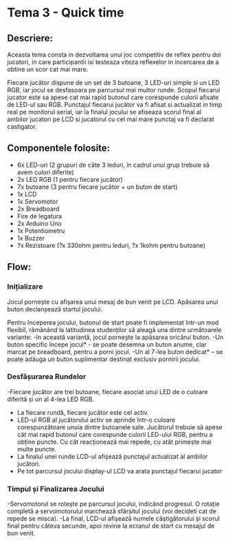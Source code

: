# Tema 3 - Quick time

## Descriere:
Aceasta tema consta in dezvoltarea unui joc competitiv de reflex pentru doi jucatori, in care participantii isi testeaza viteza reflexelor in incercarea de a obtine un scor cat mai mare.

Fiecare jucător dispune de un set de 3 butoane, 3 LED-uri simple si un LED RGB, iar jocul se desfasoara pe parcursul mai multor runde. Scopul fiecarui jucator este sa apese cat mai rapid butonul care corespunde culorii afisate de LED-ul sau RGB. Punctajul fiecarui jucător va fi afisat si actualizat in timp real pe monitorul serial, iar la finalul jocului se afiseaza scorul final al ambilor jucatori pe LCD si jucatorul cu cel mai mare punctaj va fi declarat castigator.

  ## Componentele folosite:
  - 6x LED-uri (2 grupuri de câte 3 leduri, în cadrul unui grup trebuie să avem culori diferite)
   - 2x LED RGB (1 pentru fiecare jucător)
   - 7x butoane (3 pentru fiecare jucător + un buton de start)
  - 1x LCD
- 1x Servomotor
 - 2x Breadboard
 - Fire de legatura
 - 2x Arduino Uno
 - 1x Potentiometru
 - 1x Buzzer
 - ?x Rezistoare (?x 330ohm pentru leduri, ?x 1kohm pentru butoane)

## Flow:

### Inițializare

Jocul pornește cu afișarea unui mesaj de bun venit pe LCD. Apăsarea unui buton declanșează startul jocului.

Pentru începerea jocului, butonul de start poate fi implementat într-un mod flexibil, rămânând la latitudinea studenților să aleagă una dintre următoarele variante:
    -în această variantă, jocul pornește la apăsarea oricărui buton.
    -Un buton specific începe jocul* - se poate desemna un buton anume, clar marcat pe breadboard, pentru a porni jocul.
    -Un al 7-lea buton dedicat* – se poate adăuga un buton suplimentar destinat exclusiv pornirii jocului.

### Desfășurarea Rundelor

   -Fiecare jucător are trei butoane, fiecare asociat unui LED de o culoare diferită și un al 4-lea LED RGB.
   - La fiecare rundă, fiecare jucător este cel activ.
   - LED-ul RGB al jucătorului activ se aprinde într-o culoare corespunzătoare unuia dintre butoanele sale. Jucătorul trebuie să apese cât mai rapid butonul care corespunde culorii LED-ului RGB, pentru a obține puncte. Cu cât reacționează mai repede, cu atât primește mai multe puncte.
   - La finalul unei runde LCD-ul afișează punctajul actualizat al ambilor jucători.
   - Pe tot parcursul jocului display-ul LCD va arata punctajul fiecarui jucator

### Timpul și Finalizarea Jocului

   -Servomotorul se rotește pe parcursul jocului, indicând progresul. O rotație completă a servomotorului marchează sfârșitul jocului (voi decideti cat de repede se misca).
    -La final, LCD-ul afișează numele câștigătorului și scorul final pentru câteva secunde, apoi revine la ecranul de start cu mesajul de bun venit.


